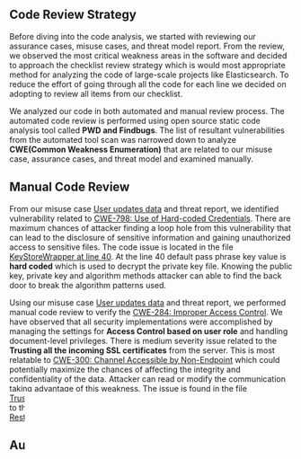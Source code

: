 ## Code Review Strategy

Before diving into the code analysis, we started with reviewing our assurance cases, misuse cases, and threat model report. From the review, we observed the most critical weakness areas in the software and decided to approach the checklist review strategy which is would most appropriate method for analyzing the code of large-scale projects like Elasticsearch. To reduce the effort of going through all the code for each line we decided on adopting to review all items from our checklist.

We analyzed our code in both automated and manual review process. The automated code review is performed using open source static code analysis tool called **PWD and Findbugs**. The list of resultant vulnerabilities from the automated tool scan was narrowed  down to analyze  **CWE(Common Weakness Enumeration)** that are related to our misuse case, assurance cases, and threat model and examined manually. 

## Manual Code Review

From our misuse case [User updates data](https://github.com/swrp/CYBR8420-SemesterProject/blob/master/submissions/SoftwareSecurityRequirements.md#User-updates-data) and threat report, we identified vulnerability related to [CWE-798: Use of Hard-coded Credentials](https://cwe.mitre.org/data/definitions/798.html). There are maximum chances of attacker finding a loop hole from this vulnerability that can lead to the disclosure of sensitive information and gaining unauthorized access to sensitive files. The code issue is located in the file [KeyStoreWrapper at line 40]( https://github.com/elastic/elasticsearch/blob/master/x-pack/plugin/core/src/main/java/org/elasticsearch/license/CryptUtils.java). 
At the line 40 default pass phrase key value is **hard coded** which is used to decrypt the private key file. Knowing the public key, private key and algorithm methods attacker can able to find the back door to break the algorithm patterns used.

Using our misuse case [User updates data](https://github.com/swrp/CYBR8420-SemesterProject/blob/master/submissions/SoftwareSecurityRequirements.md#User-updates-data) and threat report, we performed manual code review to verify the [CWE-284: Improper Access Control]( https://cwe.mitre.org/data/definitions/284.html). We have observed that all security implementations were accomplished by managing the settings for **Access Control based on user role** and handling document-level privileges. There is medium severity issue related to the **Trusting all the incoming SSL certificates** from the server. This is most relatable to [CWE-300: Channel Accessible by Non-Endpoint](https://cwe.mitre.org/data/definitions/300.html) which could potentially maximize the chances of affecting the integrity and confidentiality of the data. Attacker can read or modify the communication taking advantage of this weakness. The issue is found in the file [TrustAllConfig at line 46]( https://github.com/elastic/elasticsearch/blob/master/x-pack/plugin/core/src/main/java/org/elasticsearch/xpack/core/ssl/TrustAllConfig.java).However, Elasticsearch implemented the mitigation to the vulnerability of **Trusting all certificates** in the file [RestrictedTrustManager at Line 91](https://github.com/elastic/elasticsearch/blob/master/x-pack/plugin/core/src/main/java/org/elasticsearch/xpack/core/ssl/RestrictedTrustManager.java)



## Automated Tool Scan 
